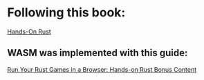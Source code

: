 # Following this book:
[Hands-On Rust](https://hands-on-rust.com/)

## WASM was implemented with this guide:
[Run Your Rust Games in a Browser: Hands-on Rust Bonus Content](https://hands-on-rust.com/2021/11/06/run-your-rust-games-in-a-browser-hands-on-rust-bonus-content/)